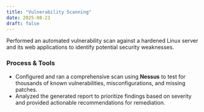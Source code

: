 ```yaml
---
title: "Vulnerability Scanning"
date: 2025-08-21
draft: false
---
```


Performed an automated vulnerability scan against a hardened Linux server and its web applications to identify potential security weaknesses.

### Process & Tools
- Configured and ran a comprehensive scan using **Nessus** to test for thousands of known vulnerabilities, misconfigurations, and missing patches.
- Analyzed the generated report to prioritize findings based on severity and provided actionable recommendations for remediation.
